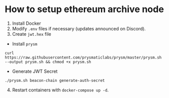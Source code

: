 
# How to setup ethereum archive node

1. Install Docker
2. Modify `.env` files if necessary (updates announced on Discord).
3. Create `jwt.hex` file
- Install `prysm`
``````
curl https://raw.githubusercontent.com/prysmaticlabs/prysm/master/prysm.sh --output prysm.sh && chmod +x prysm.sh
``````
- Generate JWT Secret
``````
./prysm.sh beacon-chain generate-auth-secret
``````
4. Restart containers with `docker-compose up -d`.
